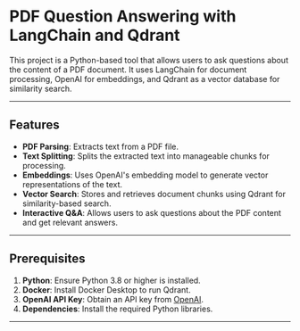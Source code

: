 # PDF Question Answering with LangChain and Qdrant

This project is a Python-based tool that allows users to ask questions about the content of a PDF document. It uses LangChain for document processing, OpenAI for embeddings, and Qdrant as a vector database for similarity search.

---

## Features

- **PDF Parsing**: Extracts text from a PDF file.
- **Text Splitting**: Splits the extracted text into manageable chunks for processing.
- **Embeddings**: Uses OpenAI's embedding model to generate vector representations of the text.
- **Vector Search**: Stores and retrieves document chunks using Qdrant for similarity-based search.
- **Interactive Q&A**: Allows users to ask questions about the PDF content and get relevant answers.

---

## Prerequisites

1. **Python**: Ensure Python 3.8 or higher is installed.
2. **Docker**: Install Docker Desktop to run Qdrant.
3. **OpenAI API Key**: Obtain an API key from [OpenAI](https://platform.openai.com/).
4. **Dependencies**: Install the required Python libraries.

---